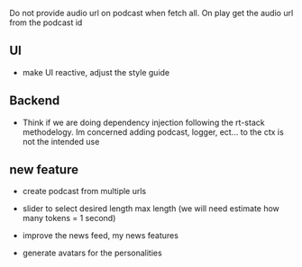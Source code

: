 Do not provide audio url on podcast when fetch all.  On play get the audio url from the podcast id 

## UI 

- make UI reactive, adjust the style guide

## Backend 

- Think if we are doing dependency injection following the rt-stack methodelogy.  Im concerned adding podcast, logger, ect... to the ctx is not the intended use

## new feature
- create podcast from multiple urls 

- slider to select desired length max length (we will need estimate how many tokens = 1 second)

- improve the news feed, my news features 

- generate avatars for the personalities

